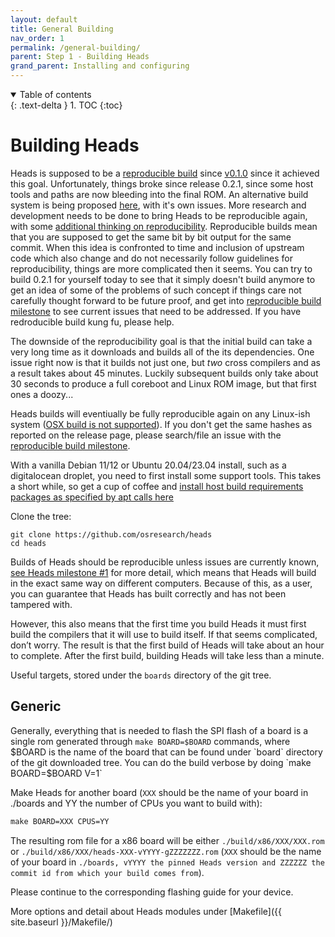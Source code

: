 ```yaml
---
layout: default
title: General Building
nav_order: 1
permalink: /general-building/
parent: Step 1 - Building Heads
grand_parent: Installing and configuring
---
```


<!-- markdownlint-disable MD033 -->
<details open markdown="block">
  <summary>
    Table of contents
  </summary>
  {: .text-delta }
1. TOC
{:toc}
</details>
<!-- markdownlint-enable MD033 -->


Building Heads
===

Heads is supposed to be a [reproducible build](https://reproducible-builds.org/)
 since [v0.1.0](https://github.com/osresearch/heads/releases/tag/v0.1.0) since it
 achieved this goal. Unfortunately, things broke since release 0.2.1, since some
 host tools and paths are now bleeding into the final ROM. An alternative build
 system is being proposed [here](https://github.com/osresearch/linux-builder),
 with it's own issues. More research and development needs to be done to bring
 Heads to be reproducible again, with some [additional thinking on reproducibility](https://github.com/osresearch/linux-builder/issues/1).
 Reproducible builds mean that you are supposed to get the same bit by bit output
 for the same commit. When this idea is confronted to time and inclusion of
 upstream code which also change and do not necessarily follow guidelines for
 reproducibility, things are more complicated then it seems. You can try to build
 0.2.1 for yourself today to see that it simply doesn't build anymore to get an
 idea of some of the problems of such concept if things care not carefully thought
 forward to be future proof, and get into [reproducible build milestone](https://github.com/osresearch/heads/milestone/1)
 to see current issues that need to be addressed. If you have redroducible build
 kung fu, please help.

The downside of the reproducibility goal is that the initial build can take a 
 very long time as it downloads and builds all of the its dependencies. One 
 issue right now is that it builds not just one, but *two* cross compilers and 
 as a result takes about 45 minutes.  Luckily subsequent builds only take about 
 30 seconds to produce a full coreboot and Linux ROM image, but that first ones 
 a doozy...

Heads builds will eventiually be fully reproducible again on any Linux-ish system
 ([OSX build is not supported](https://github.com/osresearch/heads/issues/96)).
 If you don't get the same hashes as reported on the release page, please 
 search/file an issue with the [reproducible build milestone](https://github.com/osresearch/heads/milestone/1).

With a vanilla Debian 11/12 or Ubuntu 20.04/23.04 install, such as a digitalocean
droplet, you need to first install some support tools. This takes a
short while, so get a cup of coffee and [install host build requirements packages as specified by apt calls here](https://github.com/osresearch/heads/blob/master/.circleci/config.yml)

Clone the tree:

```shell
git clone https://github.com/osresearch/heads
cd heads
```

Builds of Heads should be reproducible unless issues are currently known,
 [see Heads milestone #1](https://github.com/osresearch/heads/milestone/1) for
 more detail, which means that Heads will build in the exact same way on
 different computers. Because of this, as a user, you can guarantee that Heads
 has built correctly and has not been tampered with.

However, this also means that the first time you build Heads it must first build
 the compilers that it will use to build itself. If that seems complicated,
 don’t worry. The result is that the first build of Heads will take about an
 hour to complete. After the first build, building Heads will take less than a
 minute.

Useful targets, stored under the `boards` directory of the git tree.


Generic
---

Generally, everything that is needed to flash the SPI flash of a board is a
 single rom generated through `make BOARD=$BOARD` commands, where $BOARD is the
 name of the board that can be found under `board` directory of the git
 downloaded tree. You can do the build verbose by doing `make BOARD=$BOARD V=1`

 Make Heads for another board (`XXX` should be the name of your board in ./boards and YY the number of CPUs you want to build with):

 ```Makefile
 make BOARD=XXX CPUS=YY
 ```

 The resulting rom file for a x86 board will be either `./build/x86/XXX/XXX.rom` or
  `./build/x86/XXX/heads-XXX-vYYYY-gZZZZZZZ.rom` (`XXX` should be the name of your board in
  `./boards, vYYYY the pinned Heads version and ZZZZZZ the commit id from which your build comes from`).

Please continue to the corresponding flashing guide for your device.

More options and detail about Heads modules under [Makefile]({{ site.baseurl }}/Makefile/)
